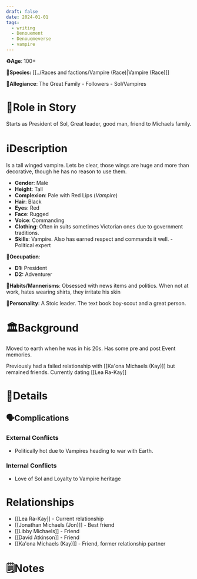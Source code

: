 ```yaml
---
draft: false
date: 2024-01-01
tags:
  - writing
  - Denouement
  - Denouemeverse
  - vampire
---
```

**♻️Age**:  100+

👾**Species:** [[../Races and factions/Vampire (Race)|Vampire (Race)]]

🏅**Allegiance**: The Great Family - Followers - Sol/Vampires

# 🎲Role in Story

Starts as President of Sol, Great leader, good man, friend to Michaels family.

# ℹ️Description 
Is a tall winged vampire. Lets be clear, those wings are huge and more than decorative, though he has no reason to use them.

* **Gender**:  Male
* **Height**:  Tall
* **Complexion**:  Pale with Red Lips (*Vampire*)
* **Hair**: Black
* **Eyes**:  Red
* **Face**: Rugged
* **Voice**: Commanding
* **Clothing**:  Often in suits sometimes Victorian ones due to government traditions.
* **Skills**: Vampire. Also has earned respect and commands it well. - Political expert

**💼Occupation**: 
- **D1:** President
- **D2:** Adventurer

**🎺Habits/Mannerisms**: Obsessed with news items and politics. When not at work, hates wearing shirts, they irritate his skin

**🧨Personality**: A Stoic leader. The text book boy-scout and a great person.

# 🏛️Background

Moved to earth when he was in his 20s. Has some pre and post Event memories.

Previously had a failed relationship with [[Ka'ona Michaels (Kay)]] but remained friends. Currently dating [[Lea Ra-Kay]]

# 📜Details

## 🗣️Complications

### **External Conflicts**

- Politically hot due to Vampires heading to war with Earth.

### **Internal Conflicts**

- Love of Sol and Loyalty to Vampire heritage

# Relationships

- [[Lea Ra-Kay]] - Current relationship 
- [[Jonathan Michaels (Jon)]] - Best friend
- [[Libby Michaels]] - Friend 
- [[David Atkinson]] - Friend
- [[Ka'ona Michaels (Kay)]] - Friend, former relationship partner

# 🗒️Notes
